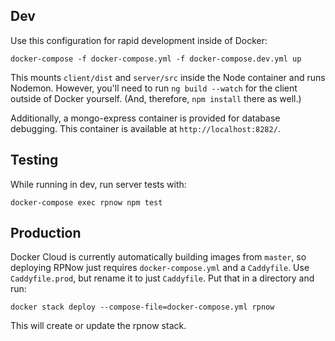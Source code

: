 ## Dev
Use this configuration for rapid development inside of Docker:

    docker-compose -f docker-compose.yml -f docker-compose.dev.yml up

This mounts `client/dist` and `server/src` inside the Node container and runs Nodemon.
However, you'll need to run `ng build --watch` for the client outside of Docker yourself.
(And, therefore, `npm install` there as well.)

Additionally, a mongo-express container is provided for database debugging.
This container is available at `http://localhost:8282/`.


## Testing
While running in dev, run server tests with:

    docker-compose exec rpnow npm test


## Production
Docker Cloud is currently automatically building images from `master`, so deploying
RPNow just requires `docker-compose.yml` and a `Caddyfile`. Use `Caddyfile.prod`, but rename it to just `Caddyfile`. Put that in a directory and run:

    docker stack deploy --compose-file=docker-compose.yml rpnow

This will create or update the rpnow stack.
